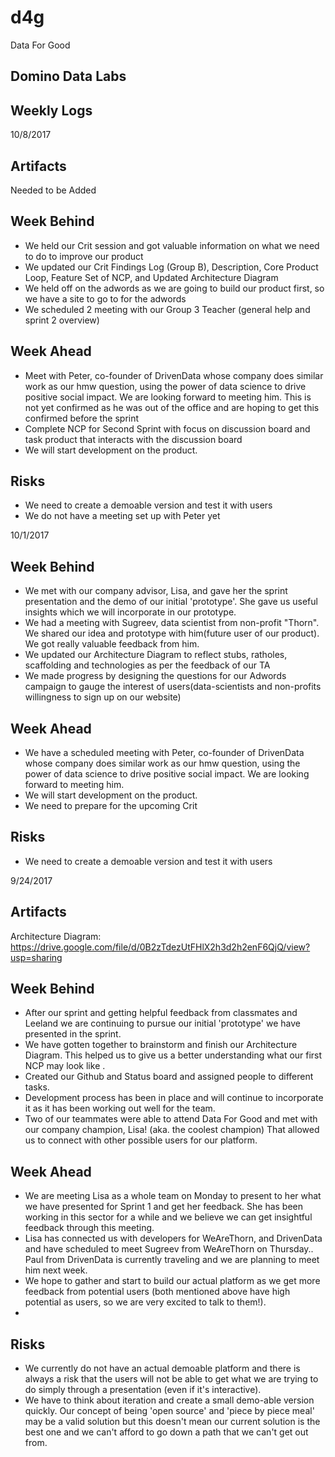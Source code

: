 # d4g
Data For Good

**Domino Data Labs**
---
## Weekly Logs
10/8/2017
## Artifacts
Needed to be Added

## Week Behind

- We held our Crit session and got valuable information on what we need to do to improve our product
- We updated our Crit Findings Log (Group B), Description, Core Product Loop, Feature Set of NCP, and Updated Architecture Diagram
- We held off on the adwords as we are going to build our product first, so we have a site to go to for the adwords
- We scheduled 2 meeting with our Group 3 Teacher (general help and sprint 2 overview)

## Week Ahead

- Meet with Peter, co-founder of  DrivenData whose company does similar work as our hmw question, using the power of data science to drive positive social impact. We are looking forward to meeting him.  This is not yet confirmed as he was out of the office and are hoping to get this confirmed before the sprint
- Complete NCP for Second Sprint with focus on discussion board and task product that interacts with the discussion board
- We will start development on the product.

## Risks
- We need to create a demoable version and test it with users
- We do not have a meeting set up with Peter yet

10/1/2017
## Week Behind

- We met with our company advisor, Lisa, and gave her the sprint presentation and the demo of our initial 'prototype'. She gave us useful insights which we will incorporate in our prototype.
- We had a meeting with Sugreev, data scientist from non-profit "Thorn". We shared our idea and prototype with him(future user of our product). We got really valuable feedback from him.
- We updated our Architecture Diagram to reflect stubs, ratholes, scaffolding and technologies as per the feedback of our TA
- We made progress by designing the questions for our Adwords campaign to gauge the interest of users(data-scientists and non-profits willingness to sign up on our website)

## Week Ahead

- We have a scheduled meeting with Peter, co-founder of  DrivenData whose company does similar work as our hmw question, using the power of data science to drive positive social impact. We are looking forward to meeting him.
- We will start development on the product.
- We need to prepare for the upcoming Crit

## Risks
- We need to create a demoable version and test it with users

9/24/2017
## Artifacts

Architecture Diagram: https://drive.google.com/file/d/0B2zTdezUtFHlX2h3d2h2enF6QjQ/view?usp=sharing

## Week Behind

- After our sprint and getting helpful feedback from classmates and Leeland we are continuing to pursue our initial 'prototype' we have presented in the sprint. 
- We have gotten together to brainstorm and finish our Architecture Diagram. This helped us to give us a better understanding what our first NCP may look like .
- Created our Github and Status board and assigned people to different tasks.
- Development process has been in place and will continue to incorporate it as it has been working out well for the team.
- Two of our teammates were able to attend Data For Good and met with our company champion, Lisa! (aka. the coolest champion) That allowed us to connect with other possible users for our platform.

## Week Ahead

- We are meeting Lisa as a whole team on Monday to present to her what we have presented for Sprint 1 and get her feedback. She has been working in this sector for a while and we believe we can get insightful feedback through this meeting.
- Lisa has connected us with developers for WeAreThorn, and DrivenData and have scheduled to meet Sugreev from WeAreThorn on Thursday.. Paul from DrivenData is currently traveling and we are planning to meet him next week.
- We hope to gather and start to build our actual platform as we get more feedback from potential users (both mentioned above have high potential as users, so we are very excited to talk to them!).
- 

## Risks

- We currently do not have an actual demoable platform and there is always a risk that the users will not be able to get what we are trying to do simply through a presentation (even if it's interactive). 
- We have to think about iteration and create a small demo-able version quickly. Our concept of being 'open source' and 'piece by piece meal' may be a valid solution but this doesn't mean our current solution is the best one and we can't afford to go down a path that we can't get out from.

